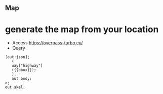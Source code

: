 ## Map

# generate the map from your location
 - Access https://overpass-turbo.eu/
 - Query 
```
[out:json];
   (
   way["highway"]
   ({{bbox}});
   );
   out body;
>;
out skel;
```